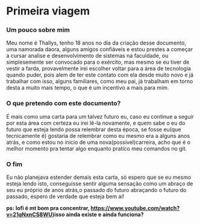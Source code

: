 #	Primeira viagem 



### Um pouco sobre mim

  Meu nome é Thallys, tenho 18 anos no dia da criação desse documento, uma namorada daora, alguns amigos confiáveis e estou prestes a começar a cursar analise e desenvolvimento de sistemas na faculdade, ou simplesemente ser convocado para o exército, mas mesmo se eu tiver de vestir a farda, provavelmente irei escolher voltar para a área de tecnologia quando puder, pois alem de ter este contato com ela desde muito novo e já trabalhar com isso, alguns familiares, como meu pai, já trabalham em torno desta a muito mais tempo, o que é um incentivo a mais para mim.

 ### O que pretendo com este documento?

  É mais como uma carta para um talvez futuro eu, caso eu continue a seguir por esta área com certeza eu irei lê-la novamente, e quem sabe o eu do futuro que esteja lendo possa relembrar desta época, se fosse eu(que tecnicamente é) gostaria de relembrar como eu mesmo era a alguns anos atrás, e como estou no início de uma nova(possível)carreira, acho que é o melhor momento pra tentar algo enquanto pratico meu comandos no git.

### O fim

Eu não planejava estender demais esta carta, só espero que se eu mesmo esteja lendo isto, conseguisse sentir alguma sensação como um abraço de seu eu próprio de anos atrás,o passado do futuro abraçando o futuro do passado, espero de verdade que esteja bem aí!



**ps: lofi é mt bom pra concentrar, https://www.youtube.com/watch?v=21qNxnCS8WU)isso ainda existe e ainda funciona?**
